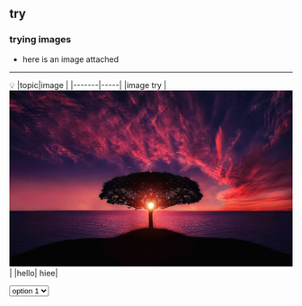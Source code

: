 ## try
### trying images
- here is an image attached
---

💡
|topic|image |
|-------|-----|
|image try |![beautifull_tree](ritik1.jpg)|
|hello| hiee|

<select id ="dropdown">
<option value="option1">option 1</option>
<option value="option2">option 2</option>
</select>
